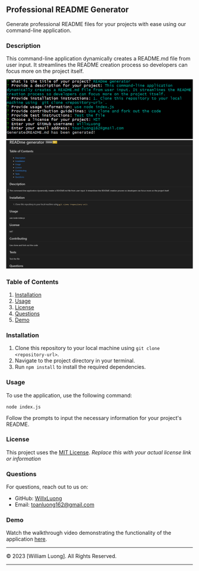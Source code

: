 ## Professional README Generator

Generate professional README files for your projects with ease using our command-line application.

### Description

This command-line application dynamically creates a README.md file from user input. It streamlines the README creation process so developers can focus more on the project itself.

![screenshot of command line application](./readme%20generator1.png)
![screenshot of generated readme file](./readme%20generator2.png)


### Table of Contents

1. [Installation](#installation)
2. [Usage](#usage)
3. [License](#license)
4. [Questions](#questions)
5. [Demo](#demo)

### Installation

1. Clone this repository to your local machine using `git clone <repository-url>`.
2. Navigate to the project directory in your terminal.
3. Run `npm install` to install the required dependencies.

### Usage

To use the application, use the following command:

```
node index.js
```

Follow the prompts to input the necessary information for your project's README.

### License

This project uses the [MIT License](./LICENSE). *Replace this with your actual license link or information*


### Questions

For questions, reach out to us on:
- GitHub: [WillxLuong](https://github.com/WillxLuong)
- Email: toanluong162@gmail.com

### Demo

Watch the walkthrough video demonstrating the functionality of the application [here](https://drive.google.com/file/d/1LBEgaaoUe3g7lYNLC6HzUZEEshrbpzBd/view).

---

© 2023 [William Luong]. All Rights Reserved.

---